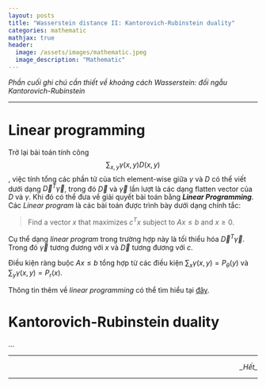 ```yaml
---
layout: posts
title: "Wasserstein distance II: Kantorovich-Rubinstein duality"
categories: mathematic
mathjax: true
header:
  image: /assets/images/mathematic.jpeg
  image_description: "Mathematic"
---
```


*Phần cuối ghi chú cần thiết về khoảng cách Wasserstein: đối ngẫu Kantorovich-Rubinstein*

---

# Linear programming

Trở lại bài toán tính công $$\sum_{x,y}\gamma(x,y) D(x,y)$$, việc tính tổng các phần tử của tích element-wise giữa 
$\gamma$ và $D$ có thể viết dưới dạng $\vec{D}^T\vec{\gamma}$, trong đó $\vec{D}$ và $\vec{\gamma}$ lần lượt là các 
dạng flatten vector của $D$ và $\gamma$. Khi đó có thể đưa về giải quyết bài toán bằng ***Linear Programming***. Các 
*Linear program* là các bài toán được trình bày dưới dạng chính tắc:

> Find a vector $x$ that maximizes $c^Tx$ subject to $Ax \leq b$ and $x \geq 0$.

Cụ thể dạng *linear program* trong trường hợp này là tối thiểu hóa $\vec{D}^T\vec{\gamma}$. Trong đó $\vec{\gamma}$ 
tương đương với $x$ và $\vec{D}$ tương đương với $c$.

Điều kiện ràng buộc $Ax \leq b$ tổng hợp từ các điều kiện $\sum_x \gamma(x,y) = P_{\theta}(y)$ và 
$\sum_y \gamma(x,y) = P_r(x)$. 

Thông tin thêm về *linear programming* có thể tìm hiểu tại [đây](https://en.wikipedia.org/wiki/Linear_programming).


# Kantorovich-Rubinstein duality

...

---

<div align="right"><i>_Hết_</i></div> 

---